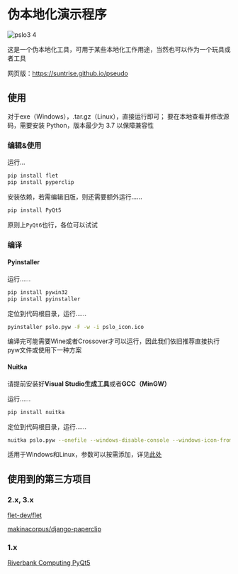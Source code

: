 # 伪本地化演示程序

![pslo3 4](https://github.com/suntrise/Pseudo-localization-Demo/assets/89229642/d00bfac4-0ad5-463d-916c-76d0c78bff38)


这是一个伪本地化工具，可用于某些本地化工作用途，当然也可以作为一个玩具或者工具

网页版：https://suntrise.github.io/pseudo

## 使用

对于exe（Windows），.tar.gz（Linux），直接运行即可；
要在本地查看并修改源码，需要安装 Python，版本最少为 3.7 以保障兼容性

### 编辑&使用

运行...

~~~Bash
pip install flet
pip install pyperclip
~~~

安装依赖，若需编辑旧版，则还需要额外运行......

~~~Bash
pip install PyQt5 
~~~

原则上`PyQt6`也行，各位可以试试

### 编译

#### Pyinstaller

运行......

~~~Bash
pip install pywin32
pip install pyinstaller
~~~

定位到代码根目录，运行......

~~~Bash
pyinstaller pslo.pyw -F -w -i pslo_icon.ico
~~~

编译完可能需要Wine或者Crossover才可以运行，因此我们依旧推荐直接执行pyw文件或使用下一种方案

#### Nuitka

请提前安装好**Visual Studio生成工具**或者**GCC（MinGW）**

运行......

~~~Bash
pip install nuitka
~~~

定位到代码根目录，运行......

~~~Bash
nuitka pslo.pyw --onefile --windows-disable-console --windows-icon-from-ico=pslo_icon.ico --standalone
~~~

适用于Windows和Linux，参数可以按需添加，详见[此处](https://github.com/Nuitka/Nuitka/)

## 使用到的第三方项目

### 2.x, 3.x

[flet-dev/flet](https://github.com/flet-dev/flet)

[makinacorpus/django-paperclip](https://github.com/makinacorpus/django-paperclip)

### 1.x

[Riverbank Computing PyQt5](https://www.riverbankcomputing.com/software/pyqt/)
